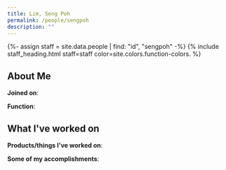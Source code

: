 ```yaml
---
title: Lim, Seng Poh
permalink: /people/sengpoh
description: ""
---
```


{%- assign staff = site.data.people | find: "id", "sengpoh" -%}
{% include staff_heading.html staff=staff color=site.colors.function-colors. %}

## About Me

**Joined on**: 

**Function**: 

## What I've worked on

**Products/things I've worked on**:


**Some of my accomplishments**:

